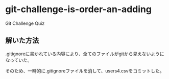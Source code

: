 # git-challenge-is-order-an-adding
Git Challenge Quiz

## 解いた方法
.gitignoreに書かれている内容により、全てのファイルがgitから見えないようになっていた。

そのため、一時的に.gitignoreファイルを消して、users4.csvをコミットした。
